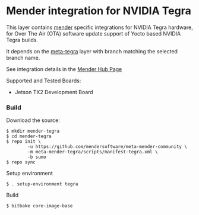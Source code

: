 # Mender integration for NVIDIA Tegra

This layer contains [mender](https://mender.io/) specific integrations for NVIDIA Tegra hardware, for Over The Air (OTA) software update support of Yocto based NVIDIA Tegra builds.

It depends on the [meta-tegra](https://github.com/madisongh/meta-tegra) layer with branch matching the selected branch name.

See integration details in the [Mender Hub Page](https://hub.mender.io/t/nvidia-tegra-jetson-tx2/123)

Supported and Tested Boards:
* Jetson TX2 Development Board

### Build
Download the source:

    $ mkdir mender-tegra
    $ cd mender-tegra
    $ repo init \
            -u https://github.com/mendersoftware/meta-mender-community \
            -m meta-mender-tegra/scripts/manifest-tegra.xml \
            -b sumo
    $ repo sync

Setup environment

    $ . setup-environment tegra

Build

    $ bitbake core-image-base

